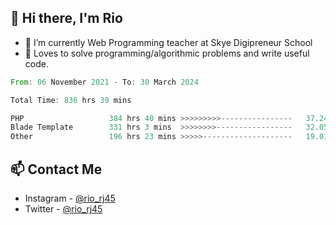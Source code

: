 ## 👋 Hi there, I'm Rio 

-  🔭 I’m currently Web Programming teacher at Skye Digipreneur School
-  💬 Loves to solve programming/algorithmic problems and write useful code.

<!--START_SECTION:waka-->

```rust
From: 06 November 2021 - To: 30 March 2024

Total Time: 836 hrs 39 mins

PHP                   384 hrs 40 mins >>>>>>>>>----------------   37.24 %
Blade Template        331 hrs 3 mins  >>>>>>>>-----------------   32.05 %
Other                 196 hrs 23 mins >>>>>--------------------   19.01 %
```

<!--END_SECTION:waka-->

## 📫 Contact Me
- Instagram - [@rio_rj45](https://www.instagram.com/rio_rj45/)
- Twitter - [@rio_rj45](https://twitter.com/rio_rj45)
